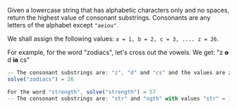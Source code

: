 Given a lowercase string that has alphabetic characters only and no spaces, return the highest value of consonant substrings. Consonants are any letters of the alphabet except `"aeiou"`.

We shall assign the following values: `a = 1, b = 2, c = 3, .... z = 26`.

For example, for the word "zodiacs", let's cross out the vowels. We get: "z ~~**o**~~ d ~~**ia**~~ cs"

```javascript
-- The consonant substrings are: "z", "d" and "cs" and the values are z = 26, d = 4 and cs = 3 + 19 = 22. The highest is 26.
solve("zodiacs") = 26

For the word "strength", solve("strength") = 57
-- The consonant substrings are: "str" and "ngth" with values "str" = 19 + 20 + 18 = 57 and "ngth" = 14 + 7 + 20 + 8 = 49. The highest is 57.
```